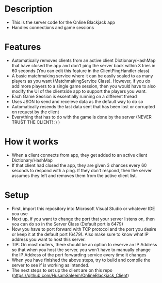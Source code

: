 # Description
- This is the server code for the Online Blackjack app
- Handles connections and game sessions

# Features
- Automatically removes clients from an active client Dictionary/HashMap that have closed the app and don't ping the server back within 3 tries in 60 seconds (You can edit this feature in the ClientPingHandler class)
- A basic matchmaking service where it can be easily scaled to as many players as you want (MatchmakingService Class). However, if you do add more players to a single game session, then you would have to also modify the UI of the clientside app to support the players you want. 
- Each Game Session is essentially running on a different thread
- Uses JSON to send and receieve data as the default way to do so
- Automatically resends the last data sent that has been lost or corrupted on request by the client
- Everything that has to do with the game is done by the server (NEVER TRUST THE CLIENT! :) )

# How it works
- When a client connects from app, they get added to an active client Dictionary/HashMap
- If that client had closed the app, they are given 3 chances every 60 seconds to respond with a ping. If they don't respond, then the server assumes they left and removes them from the active client list. 

# Setup
- First, import this repository into Microsoft Visual Studio or whatever IDE you use
- Next up, if you want to change the port that your server listens on, then you can do so in the Server Class (Default port is 6479)
- Now you have to port forward with TCP protocol and the port you desire or keep it at the default port (6479). Also make sure to know what IP address you want to host this server. 
- TIP: On most routers, there should be an option to reserve an IP Address so that when you host the server, you won't have to manually change the IP Address of the port forwarding service every time it changes
- When you have finished the above steps, try to build and compile the server to see if is working as intended.
- The next steps to set up the client are on this repo (https://github.com/HusamSaleem/OnlineBlackjack_Client)
